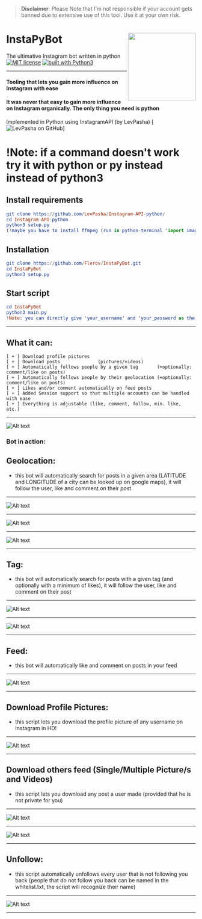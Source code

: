 > **Disclaimer**: Please Note that I'm not responsible if your account gets banned due to extensive use of this tool. Use it at your own risk.

# InstaPyBot <img src="https://www.npo3fm.nl/images/2017/07/13_e8_chatbot-icon.png" width="180" align="right">
The ultimative Instagram bot written in python
[![MIT license](https://img.shields.io/badge/license-GPLv3-blue.svg)](https://github.com/Flerov/InstaPyBot/blob/master/LICENSE)
[![built with Python3](https://img.shields.io/badge/built%20with-Python3-red.svg)](https://www.python.org/)

---------------------------------------------------------------------------------------------
#### Tooling that lets you gain more influence on Instagram with ease
#### It was never that easy to gain more influence on Instagram organically. The only thing you need is python
Implemented in Python using InstagramAPI (by LevPasha)
[![LevPasha on GitHub](https://github.com/LevPasha/Instagram-API-python)]

# !Note: if a command doesn't work try it with python or py instead instead of python3

## **Install requirements**
```elm
git clone https://github.com/LevPasha/Instagram-API-python/
cd Instagram-API-python
python3 setup.py
(!maybe you have to install ffmpeg (run in python-terminal 'import imageio and then imageio.plugins.ffmpeg.download()')
```

## **Installation**
```elm
git clone https://github.com/Flerov/InstaPyBot.git
cd InstaPyBot
python3 setup.py
```
## **Start script**
```elm
cd InstaPyBot
python3 main.py
!Note: you can directly give 'your_username' and 'your_password as the following arguments (python3 main.py 'your_username' 'your_password')
```

---------
What it can:
---------
```
[ + ] Download profile pictures
[ + ] Download posts              (pictures/videos)
[ + ] Automatically follows people by a given tag       (+optionally: comment/like on posts)
[ + ] Automatically follows people by their geolocation (+optionally: comment/like on posts)
[ + ] Likes and/or comment automatically on feed posts
[ + ] Added Session support so that multiple accounts can be handled with ease
[ + ] Everything is adjustable (like, comment, follow, min. like, etc.)
```
---------
![Alt text](https://github.com/Flerov/InstaPyBot/blob/readme-pictures/unnessessarry_pictures/interface.jpg)

### Bot in action:
Geolocation:
--------------
* this bot will automatically search for posts in a given area (LATITUDE and LONGITUDE of a city can be looked up on google maps), it will follow the user, like and comment on their post
---------------------------------------------------------------------------------------------------------------
![Alt text](https://github.com/Flerov/InstaPyBot/blob/readme-pictures/unnessessarry_pictures/3geobot.png)

---------------------------------------------------------------------------------------------------------------
![Alt text](https://github.com/Flerov/InstaPyBot/blob/readme-pictures/unnessessarry_pictures/4gebot.png)

---------------------------------------------------------------------------------------------------------------
![Alt text](https://github.com/Flerov/InstaPyBot/blob/readme-pictures/unnessessarry_pictures/5geobot.png)

---------------------------------------------------------------------------------------------------------------

Tag:
--------------
* this bot will automatically search for posts with a given tag (and optionally with a minimum of likes), it will follow the user, like and comment on their post
---------------------------------------------------------------------------------------------------------------
![Alt text](https://github.com/Flerov/InstaPyBot/blob/readme-pictures/unnessessarry_pictures/6tagbot.png)

---------------------------------------------------------------------------------------------------------------
![Alt text](https://github.com/Flerov/InstaPyBot/blob/readme-pictures/unnessessarry_pictures/7tagbot.png)

---------------------------------------------------------------------------------------------------------------

Feed:
--------------
* this bot will automatically like and comment on posts in your feed 
---------------------------------------------------------------------------------------------------------------
![Alt text](https://github.com/Flerov/InstaPyBot/blob/readme-pictures/unnessessarry_pictures/2feedbot.png)

---------------------------------------------------------------------------------------------------------------

Download Profile Pictures:
--------------
* this script lets you download the profile picture of any username on Instagram in HD!
---------------------------------------------------------------------------------------------------------------
![Alt text](https://github.com/Flerov/InstaPyBot/blob/readme-pictures/unnessessarry_pictures/8profiledownload.png)

---------------------------------------------------------------------------------------------------------------

Download others feed (Single/Multiple Picture/s and Videos)
--------------
* this script lets you download any post a user made (provided that he is not private for you)
---------------------------------------------------------------------------------------------------------------
![Alt text](https://github.com/Flerov/InstaPyBot/blob/readme-pictures/unnessessarry_pictures/9postdownload.png)

---------------------------------------------------------------------------------------------------------------
![Alt text](https://github.com/Flerov/InstaPyBot/blob/readme-pictures/unnessessarry_pictures/10postdownload.png)

---------------------------------------------------------------------------------------------------------------

Unfollow:
--------------
* this script automatically unfollows every user that is not following you back (people that do not follow you back can be named in the whitelist.txt, the script will recognize their name)
---------------------------------------------------------------------------------------------------------------
![Alt text](https://github.com/Flerov/InstaPyBot/blob/readme-pictures/unnessessarry_pictures/1getridoffakes.png)

---------------------------------------------------------------------------------------------------------------

